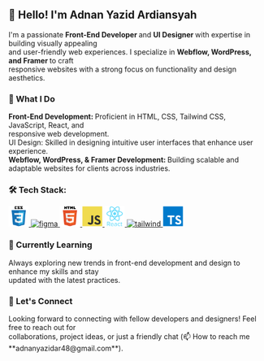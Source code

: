 <strong><h2> 👋 Hello! I'm Adnan Yazid Ardiansyah </h2> </strong>
I'm a passionate <b>  Front-End Developer </b> and <strong> UI Designer </strong> with expertise in building visually appealing  </br> and user-friendly web experiences. I specialize in <strong> Webflow, WordPress, and Framer </strong> to craft  </br> responsive websites with a strong focus on functionality and design aesthetics.  </br>
 
<h3> 💼 What I Do </h3>  
<strong> Front-End Development: </strong>Proficient in HTML, CSS, 
Tailwind CSS, JavaScript, React, and </br> responsive web development. </br>
<storong> UI Design: </storong> Skilled in designing intuitive user interfaces that enhance user experience. </br>
<strong> Webflow, WordPress, & Framer Development: </strong> Building scalable and adaptable websites for clients across industries.  </br>




<p align="left">
</p>

<h3 align="left">🛠️ Tech Stack:</h3>
<p align="left"> <a href="https://www.w3schools.com/css/" target="_blank" rel="noreferrer"> <img src="https://raw.githubusercontent.com/devicons/devicon/master/icons/css3/css3-original-wordmark.svg" alt="css3" width="40" height="40"/> </a> <a href="https://www.figma.com/" target="_blank" rel="noreferrer"> <img src="https://www.vectorlogo.zone/logos/figma/figma-icon.svg" alt="figma" width="40" height="40"/> </a> <a href="https://www.w3.org/html/" target="_blank" rel="noreferrer"> <img src="https://raw.githubusercontent.com/devicons/devicon/master/icons/html5/html5-original-wordmark.svg" alt="html5" width="40" height="40"/> </a> <a href="https://developer.mozilla.org/en-US/docs/Web/JavaScript" target="_blank" rel="noreferrer"> <img src="https://raw.githubusercontent.com/devicons/devicon/master/icons/javascript/javascript-original.svg" alt="javascript" width="40" height="40"/> </a> <a href="https://reactjs.org/" target="_blank" rel="noreferrer"> <img src="https://raw.githubusercontent.com/devicons/devicon/master/icons/react/react-original-wordmark.svg" alt="react" width="40" height="40"/> </a> <a href="https://tailwindcss.com/" target="_blank" rel="noreferrer"> <img src="https://www.vectorlogo.zone/logos/tailwindcss/tailwindcss-icon.svg" alt="tailwind" width="40" height="40"/> </a> <a href="https://www.typescriptlang.org/" target="_blank" rel="noreferrer"> <img src="https://raw.githubusercontent.com/devicons/devicon/master/icons/typescript/typescript-original.svg" alt="typescript" width="40" height="40"/> </a> </p>

<h3> 🌱 Currently Learning  </h3> 
Always exploring new trends in front-end development and design to enhance my skills and stay  </br>  updated with the latest practices. 

<h3> 🚀 Let's Connect </h3>  
Looking forward to connecting with fellow developers and designers! Feel free to reach out for  </br> collaborations, project ideas, or just a friendly chat (📫 How to reach me **adnanyazidar48@gmail.com**).
